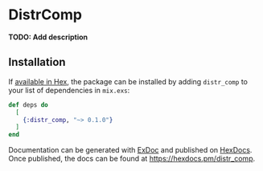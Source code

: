 # DistrComp

**TODO: Add description**

## Installation

If [available in Hex](https://hex.pm/docs/publish), the package can be installed
by adding `distr_comp` to your list of dependencies in `mix.exs`:

```elixir
def deps do
  [
    {:distr_comp, "~> 0.1.0"}
  ]
end
```

Documentation can be generated with [ExDoc](https://github.com/elixir-lang/ex_doc)
and published on [HexDocs](https://hexdocs.pm). Once published, the docs can
be found at <https://hexdocs.pm/distr_comp>.

